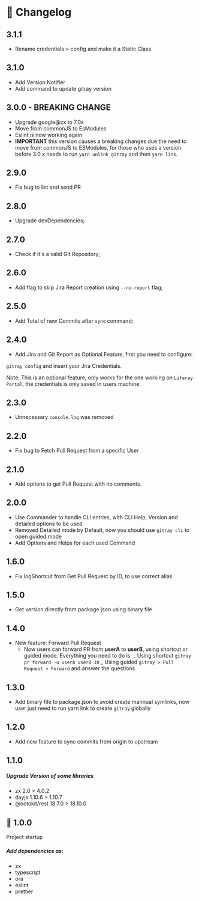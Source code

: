 # :book: Changelog

## 3.1.1

- Rename credentials > config and make it a Static Class

## 3.1.0

- Add Version Notifier
- Add command to update gitray version

## 3.0.0 - BREAKING CHANGE

- Upgrade google@zx to 7.0x
- Move from commonJS to EsModules
- Eslint is now working again
- **IMPORTANT** this version causes a breaking changes due the need to move from commonJS to ESModules, for those who uses a version before 3.0.x needs to run `yarn unlink gitray` and then `yarn link`.

## 2.9.0

- Fix bug to list and send PR 

## 2.8.0

- Upgrade devDependencies; 

## 2.7.0

- Check if it's a valid Git Repository; 

## 2.6.0

- Add flag to skip Jira Report creation using `--no-report` flag; 

## 2.5.0

- Add Total of new Commits after `sync` command; 

## 2.4.0

- Add Jira and Git Report as Optional Feature, first you need to configure:

`gitray config` and insert your Jira Credentials.

Note: This is an optional feature, only works for the one working on `Liferay Portal`, the credentials is only saved in users machine.

## 2.3.0

- Unnecessary `console.log` was removed

## 2.2.0

- Fix bug to Fetch Pull Request from a specific User

## 2.1.0

- Add options to get Pull Request with no comments.

## 2.0.0

- Use Commander to handle CLI entries, with CLI Help, Version and detailed options to be used
- Removed Detailed mode by Default, now you should use `gitray cli` to open guided mode
- Add Options and Helps for each used Command

## 1.6.0

- Fix logShortcut from Get Pull Request by ID, to use correct alias

## 1.5.0

- Get version directly from package.json using binary file

## 1.4.0

- New feature: Forward Pull Request
  - Now users can forward PR from **userA** to **userB**, using shortcut or guided mode.
    Everything you need to do is:
    _ Using shortcut `gitray pr forward -u userA userB 10`
    _ Using guided `gitray > Pull Request > Forward` and answer the questions

## 1.3.0

- Add binary file to package.json to avoid create mannual symlinks, now user just need to run yarn link to create `gitray` globally

## 1.2.0

- Add new feature to sync commits from origin to upstream

## 1.1.0

##### Upgrade Version of some libraries

- zx 2.0 > 4.0.2
- dayjs 1.10.6 > 1.10.7
- @octokit/rest 18.7.0 > 18.10.0

## :tada: 1.0.0

Project startup

##### Add dependencies as:

- zx
- typescript
- ora
- eslint
- prettier
